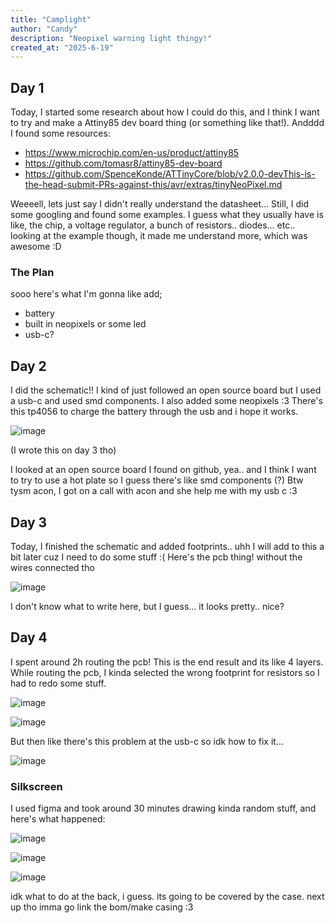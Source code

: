 ```yaml
---
title: "Camplight"
author: "Candy"
description: "Neopixel warning light thingy!"
created_at: "2025-6-19"
---
```


## Day 1
Today, I started some research about how I could do this, and I think I want to try and make a Attiny85 dev board thing (or something like that!). Andddd I found some resources:

- https://www.microchip.com/en-us/product/attiny85
- https://github.com/tomasr8/attiny85-dev-board
- https://github.com/SpenceKonde/ATTinyCore/blob/v2.0.0-devThis-is-the-head-submit-PRs-against-this/avr/extras/tinyNeoPixel.md

Weeeell, lets just say I didn't really understand the datasheet... Still, I did some googling and found some examples. I guess what they usually have is like, the chip, a voltage regulator, a bunch of resistors.. diodes... etc.. looking at the example though, it made me understand more, which was awesome :D

### The Plan
sooo here's what I'm gonna like add;

- battery
- built in neopixels or some led
- usb-c?

## Day 2
I did the schematic!! I kind of just followed an open source board but I used a usb-c and used smd components. I also added some neopixels :3 There's this tp4056 to charge the battery through the usb and i hope it works.

![image](https://github.com/user-attachments/assets/1450e587-e984-47df-9110-e8f39d636072)

(I wrote this on day 3 tho)

I looked at an open source board I found on github, yea.. and I think I want to try to use a hot plate so I guess there's like smd components (?) Btw tysm acon, I got on a call with acon and she help me with my usb c :3 

## Day 3
Today, I finished the schematic and added footprints.. uhh I will add to this a bit later cuz I need to do some stuff :(
Here's the pcb thing! without the wires connected tho

![image](https://github.com/user-attachments/assets/752df3a1-37ed-4942-b0ae-b23c67b16a53)

I don't know what to write here, but I guess... it looks pretty.. nice?

## Day 4
I spent around 2h routing the pcb! This is the end result and its like 4 layers. While routing the pcb, I kinda selected the wrong footprint for resistors so I had to redo some stuff.

![image](https://github.com/user-attachments/assets/c6211f49-8ec1-4888-ac49-e83982310b7b)

![image](https://github.com/user-attachments/assets/0ef97ea0-153c-419f-a9c3-2f92486dfa0a)

But then like there's this problem at the usb-c so idk how to fix it...

![image](https://github.com/user-attachments/assets/89c16daa-775f-4a76-a7e6-655f81ec1a9d)

### Silkscreen
I used figma and took around 30 minutes drawing kinda random stuff, and here's what happened:

![image](https://github.com/user-attachments/assets/dd9ef286-a210-4eab-b75b-17cc7d21005a)

![image](https://github.com/user-attachments/assets/e5cc30ea-8d91-438b-9c2c-7ee3ae0c3cdf)

![image](https://github.com/user-attachments/assets/6c9b4f15-490a-443e-af05-fa7eead045ca)

idk what to do at the back, i guess. its going to be covered by the case. next up tho imma go link the bom/make casing :3


